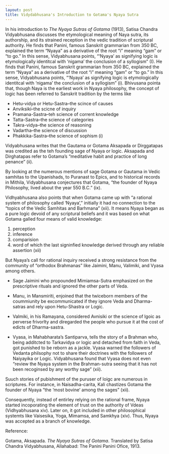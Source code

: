 ```yaml
---
layout: post
title: Vidydabhusana's Introduction to Gotama's Nyaya Sutra
---
```

 
In his introduction to _The Nyaya Sutras of Gotama_ (1913), Satisa Chandra Vidyabhusana discusses the etymological meaning of Naya sutra, its authorship, and its strained reception in the vedic tradition of scriptural authority. He finds that Panini, famous Sanskrit grammarian from 350 BC, explained the term “Nyaya” as a derivative of the root “i” meaning “gam” or “to go.” In this sense, Vidyabhusana points, “‘Nyaya’ as signifying logic is etymologically identitcal with ‘nigama’ the conclusion of a syllogism” (I). He finds that Panini, famous Sanskrit grammarian from 350 BC, explained the term “Nyaya” as a derivative of the root “i” meaning “gam” or “to go.” In this sense, Vidyabhusana points, “‘Nyaya’ as signifying logic is etymologically identitcal with ‘nigama’ the conclusion of a syllogism” (i). Bhivusana pointa that, though Naya is the earliest work in Nyaya philosophy, the concept of logic has been referred to Sanskrit tradition by the terms like 

* Hetu-vidya or Hetu-Sastra–the scince of causes 
* Anviksiki–the scicne of inquiry 
* Pramana-Sastra–teh science of corrent knowledge 
* Tatta-Sastra–the science of categories 
* Takra-vidya–the science of reasoning 
* Vadartha–the science of discussion 
* Phakkika-Sastra–the science of sophism (i) 

Vidyabhusana writes that the Gautama or Gotama Aksapada or Dirggatapas was credited as the teh founding sage of Nyaya or logic. Aksapada and Dirghatapas refer to Gotama’s “meditative habit and practice of long penance” (ii). 

By looking at the numerous mentions of sage Gotama or Gautama in Vedic samhitas to the Upanishads, to Puranast to Epics, and to historical records in Mithila, Vidyabhusana conjectures that Gotama, “the founder of Nyaya Philosophy, lived about the year 550 B.C.” (ix). 

Vidhyabhusana also points that when Gotama came up with “a rational system of philosophy called ‘Nyaya’,” initially it had no connection to the “topics of the Vedic Samhitas and Barhmana” (xii). It means Nyaya began as a pure logic devoid of any scriptural beliefs and it was based on what Gotama galled four means of valid knowledge: 

1. perception 
2. inference 
3. comparision 
4. word of which the last signinfied knowledge derived through any reliable assertion (xii) 

But Nyaya’s call for rational inquiry received a strong resistance from the community of “orthodox Brahmanas” like Jaimini, Manu, Valimiki, and Vyasa among others. 

* Sage Jaimini who propounded Mimiamsa-Sutra emphasized on the prescriptive rituals and ignored the other parts of Veda. 

* Manu, in Mansmiriti, enjoined that the twiceborn members of the coummiunity be excommunicated if they ignore Veda and Dharma-satras and rely upon Hetu-Shastra or Logic. 

* Valmiki, in his Ramayana, considered Avnisiki or the science of lgoic as perverse frivorlty and diregarded the people who pursue it at the cost of edicts of Dharma-sastra. 

* Vyasa, in Mahabharata’s Santiparva, tells the story of a Brahman who, being additcted to Tarkavidya or logic and detached from faith in Veda, got punished to be reborn as a jackle. Vyasa warned the followers of Vedanta philsophy not to share their doctrines with the followers of Naiyayika or Logic. Vidyabhusana found that Vyasa does not even “review the Nyaya system in the Brahman-sutra seeing that it has not been recoginsed by any worthy sage” (xii). 

Suuch stories of pubishment of the puruser of loigc are numerous in scriptures. For instance, in Naisadha-carita, Kali chastizes Gotama the founder of Nyaya “the ‘most bovine’ among the sages” (xii). 

Consequently, instead of entirley relying on the rational frame, Nyaya started incoporating the element of trust on the authority of Vdeas (Vidhyabhusana xiv). Later on, it got included in other philosophical systemts like Vaisesika, Yoga, Mimamsa, and Samkhya (xiv). Thus, Nyaya was accepted as a branch of knowledge. 

Reference: 

Gotama, Aksapada. _The Nyaya Sutras of Gotama_. Translated by Satisa Chandra Vidyabhusana, Allahabad: The Panini Panini Ofice, 1913. 
